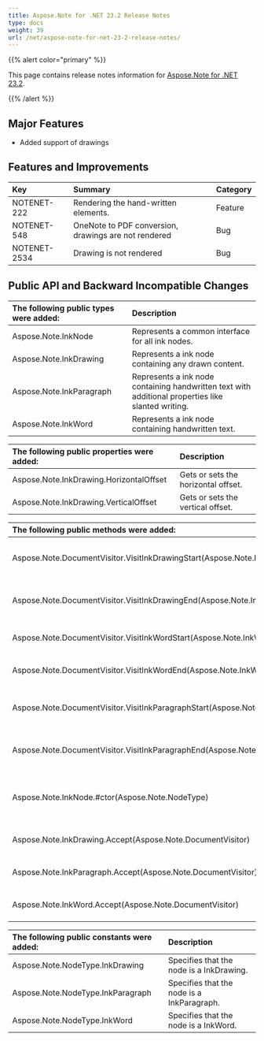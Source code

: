 ```yaml
---
title: Aspose.Note for .NET 23.2 Release Notes
type: docs
weight: 39
url: /net/aspose-note-for-net-23-2-release-notes/
---
```


{{% alert color="primary" %}} 

This page contains release notes information for [Aspose.Note for .NET 23.2](https://downloads.aspose.com/note/net/new-releases/aspose.note-for-.net-23.2/).

{{% /alert %}} 
## **Major Features**
- Added support of drawings

## **Features and Improvements**

|**Key**|**Summary**|**Category**|
| :- | :- | :- |
|NOTENET-222|Rendering the hand-written elements.|Feature|
|NOTENET-548|OneNote to PDF conversion, drawings are not rendered|Bug|
|NOTENET-2534|Drawing is not rendered|Bug|

## **Public API and Backward Incompatible Changes**

|**The following public types were added:**|**Description**|
| :- | :- |
|Aspose.Note.InkNode|Represents a common interface for all ink nodes.|
|Aspose.Note.InkDrawing|Represents a ink node containing any drawn content.|
|Aspose.Note.InkParagraph|Represents a ink node containing handwritten text with additional properties like slanted writing.|
|Aspose.Note.InkWord|Represents a ink node containing handwritten text.|

|**The following public properties were added:**|**Description**|
| :- | :- |
|Aspose.Note.InkDrawing.HorizontalOffset|Gets or sets the horizontal offset.|
|Aspose.Note.InkDrawing.VerticalOffset|Gets or sets the vertical offset.|

|**The following public methods were added:**|**Description**|
| :- | :- |
|Aspose.Note.DocumentVisitor.VisitInkDrawingStart(Aspose.Note.InkDrawing)|Start to visit the InkDrawing node.|
|Aspose.Note.DocumentVisitor.VisitInkDrawingEnd(Aspose.Note.InkDrawing)|End to visit the InkDrawing node.|
|Aspose.Note.DocumentVisitor.VisitInkWordStart(Aspose.Note.InkWord)|Start to visit the InkWord node.|
|Aspose.Note.DocumentVisitor.VisitInkWordEnd(Aspose.Note.InkWord)|End to visit the InkWord node.|
|Aspose.Note.DocumentVisitor.VisitInkParagraphStart(Aspose.Note.InkParagraph)|Start to visit the InkParagraph node.|
|Aspose.Note.DocumentVisitor.VisitInkParagraphEnd(Aspose.Note.InkParagraph)|End to visit the InkParagraph node.|
|Aspose.Note.InkNode.#ctor(Aspose.Note.NodeType)|Initializes a new instance of the InkNode class.|
|Aspose.Note.InkDrawing.Accept(Aspose.Note.DocumentVisitor)|Accepts the visitor of the node.|
|Aspose.Note.InkParagraph.Accept(Aspose.Note.DocumentVisitor)|Accepts the visitor of the node.|
|Aspose.Note.InkWord.Accept(Aspose.Note.DocumentVisitor)|Accepts the visitor of the node.|

|**The following public constants were added:**|**Description**|
| :- | :- |
|Aspose.Note.NodeType.InkDrawing|Specifies that the node is a InkDrawing.|
|Aspose.Note.NodeType.InkParagraph|Specifies that the node is a InkParagraph.|
|Aspose.Note.NodeType.InkWord|Specifies that the node is a InkWord.|


